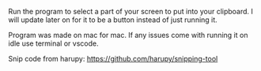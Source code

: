 Run the program to select a part of your screen to put into your clipboard. I will update later on for it to be a button instead of just running it.

Program was made on mac for mac. If any issues come with running it on idle use terminal or vscode.


Snip code from harupy: https://github.com/harupy/snipping-tool 
